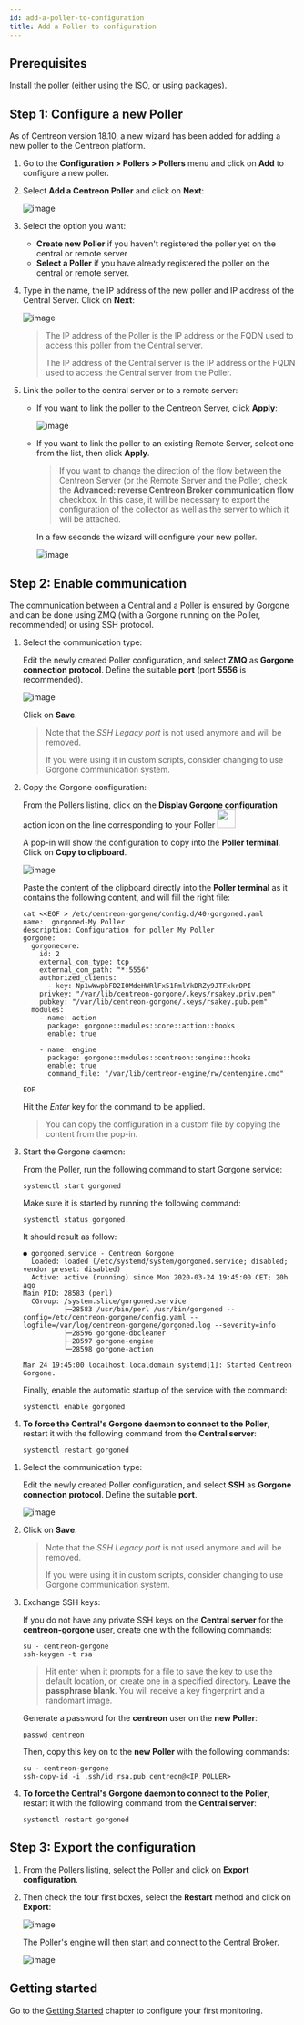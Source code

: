 ```yaml
---
id: add-a-poller-to-configuration
title: Add a Poller to configuration
---
```


## Prerequisites

Install the poller (either [using the ISO](../../installation/installation-of-a-poller/using-centreon-iso.html), or [using packages](../../installation/installation-of-a-poller/using-packages.html)).

## Step 1: Configure a new Poller

As of Centreon version 18.10, a new wizard has been added for adding a new
poller to the Centreon platform.

1. Go to the **Configuration > Pollers > Pollers** menu and click on **Add** to configure a new poller.

2. Select **Add a Centreon Poller** and click on **Next**:

    ![image](../../assets/monitoring/monitoring-servers/wizard-add-poller-1.png)

3. Select the option you want:
    - **Create new Poller** if you haven't registered the poller yet on the central or remote server
    - **Select a Poller** if you have already registered the poller on the central or remote server.

4. Type in the name, the IP address of the new poller and IP address of the Central
Server. Click on **Next**:

    ![image](../../assets/monitoring/monitoring-servers/wizard-add-poller-2.png)

    > The IP address of the Poller is the IP address or the FQDN used to access this
    > poller from the Central server.
    >
    > The IP address of the Central server is the IP address or the FQDN used to
    > access the Central server from the Poller.

5. Link the poller to the central server or to a remote server:

    - If you want to link the poller to the Centreon Server, click **Apply**:

      ![image](../../assets/monitoring/monitoring-servers/wizard-add-poller-3.png)

    - If you want to link the poller to an existing Remote Server,
select one from the list, then click **Apply**.

      > If you want to change the direction of the flow between the Centreon Server
      > (or the Remote Server and the Poller, check the **Advanced: reverse Centreon
      > Broker communication flow** checkbox. In this case, it will be necessary to
      > export the configuration of the collector as well as the server to which it
      > will be attached.

      In a few seconds the wizard will configure your new poller.

      ![image](../../assets/monitoring/monitoring-servers/poller-list-zmq.png)

## Step 2: Enable communication

The communication between a Central and a Poller is ensured by Gorgone and can
be done using ZMQ (with a Gorgone running on the Poller, recommended) or using
SSH protocol.

<!--DOCUSAURUS_CODE_TABS-->

<!--Using ZMQ (Recommended)-->

1. Select the communication type:

    Edit the newly created Poller configuration, and select **ZMQ** as **Gorgone
    connection protocol**. Define the suitable **port** (port **5556** is
    recommended).

    ![image](../../assets/monitoring/monitoring-servers/poller-edit-zmq.png)

    Click on **Save**.

    > Note that the *SSH Legacy port* is not used anymore and will be removed.
    >
    > If you were using it in custom scripts, consider changing to use
    > Gorgone communication system.

2. Copy the Gorgone configuration:

    From the Pollers listing, click on the **Display Gorgone configuration** action
    icon on the line corresponding to your Poller <img src="../../assets/monitoring/monitoring-servers/gorgone-configuration.png" width="32" />

    A pop-in will show the configuration to copy into the **Poller terminal**.
    Click on **Copy to clipboard**.

    ![image](../../assets/monitoring/monitoring-servers/poller-gorgone-display-config.png)

    Paste the content of the clipboard directly into the **Poller terminal** as it
    contains the following content, and will fill the right file:

    ``` shell
    cat <<EOF > /etc/centreon-gorgone/config.d/40-gorgoned.yaml
    name:  gorgoned-My Poller
    description: Configuration for poller My Poller
    gorgone:
      gorgonecore:
        id: 2
        external_com_type: tcp
        external_com_path: "*:5556"
        authorized_clients:
          - key: Np1wWwpbFD2I0MdeHWRlFx51FmlYkDRZy9JTFxkrDPI
        privkey: "/var/lib/centreon-gorgone/.keys/rsakey.priv.pem"
        pubkey: "/var/lib/centreon-gorgone/.keys/rsakey.pub.pem"
      modules:
        - name: action
          package: gorgone::modules::core::action::hooks
          enable: true

        - name: engine
          package: gorgone::modules::centreon::engine::hooks
          enable: true
          command_file: "/var/lib/centreon-engine/rw/centengine.cmd"

    EOF
    ```

    Hit the *Enter* key for the command to be applied.

    > You can copy the configuration in a custom file by copying the content from
    > the pop-in.

3. Start the Gorgone daemon:

    From the Poller, run the following command to start Gorgone service:

    ``` shell
    systemctl start gorgoned
    ```

    Make sure it is started by running the following command:

    ``` shell
    systemctl status gorgoned
    ```

    It should result as follow:

    ``` shell
    ● gorgoned.service - Centreon Gorgone
      Loaded: loaded (/etc/systemd/system/gorgoned.service; disabled; vendor preset: disabled)
      Active: active (running) since Mon 2020-03-24 19:45:00 CET; 20h ago
    Main PID: 28583 (perl)
      CGroup: /system.slice/gorgoned.service
              ├─28583 /usr/bin/perl /usr/bin/gorgoned --config=/etc/centreon-gorgone/config.yaml --logfile=/var/log/centreon-gorgone/gorgoned.log --severity=info
              ├─28596 gorgone-dbcleaner
              ├─28597 gorgone-engine
              └─28598 gorgone-action

    Mar 24 19:45:00 localhost.localdomain systemd[1]: Started Centreon Gorgone.
    ```

    Finally, enable the automatic startup of the service with the command:

    ```shell
    systemctl enable gorgoned
    ```

4. **To force the Central's Gorgone daemon to connect to the Poller**, restart it with
the following command from the **Central server**:

    ``` shell
    systemctl restart gorgoned
    ```
<!--Using SSH-->

1. Select the communication type:

    Edit the newly created Poller configuration, and select **SSH** as **Gorgone
    connection protocol**. Define the suitable **port**.

    ![image](../../assets/monitoring/monitoring-servers/poller-edit-ssh.png)

2. Click on **Save**.

    > Note that the *SSH Legacy port* is not used anymore and will be removed.
    >
    > If you were using it in custom scripts, consider changing to use
    > Gorgone communication system.

3. Exchange SSH keys:

    If you do not have any private SSH keys on the **Central server** for the
    **centreon-gorgone** user, create one with the following commands:

    ``` shell
    su - centreon-gorgone
    ssh-keygen -t rsa
    ```

    > Hit enter when it prompts for a file to save the key to use the default
    > location, or, create one in a specified directory. **Leave the passphrase
    > blank**. You will receive a key fingerprint and a randomart image.

    Generate a password for the **centreon** user on the **new Poller**:

    ``` shell
    passwd centreon
    ```

    Then, copy this key on to the **new Poller** with the following commands:

    ``` shell
    su - centreon-gorgone
    ssh-copy-id -i .ssh/id_rsa.pub centreon@<IP_POLLER>
    ```

4. **To force the Central's Gorgone daemon to connect to the Poller**, restart it with
the following command from the **Central server**:

    ``` shell
    systemctl restart gorgoned
    ```
<!--END_DOCUSAURUS_CODE_TABS-->

## Step 3: Export the configuration

1. From the Pollers listing, select the Poller and click on **Export
configuration**.

2. Then check the four first boxes, select the **Restart** method and click on
**Export**:

    ![image](../../assets/monitoring/monitoring-servers/poller-generate-config.png)

    The Poller's engine will then start and connect to the Central Broker.

    ![image](../../assets/monitoring/monitoring-servers/poller-list-zmq-started.png)

## Getting started

Go to the [Getting Started](../../getting-started/installation-first-steps.html#start-to-monitor-your-first-host)
chapter to configure your first monitoring.
